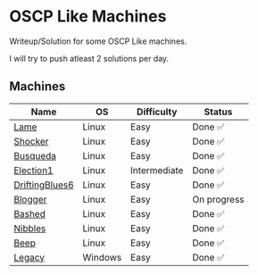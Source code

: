 # OSCP Like Machines
Writeup/Solution for some OSCP Like machines.

I will try to push atleast 2 solutions per day.

## Machines

| Name | OS | Difficulty | Status |
|------|----|------------|----|
| [Lame](Lame.md)| Linux | Easy | Done ✅ |
| [Shocker](Shocker.md)| Linux | Easy | Done ✅ |
| [Busqueda](Busqueda.md)| Linux | Easy | Done ✅ |
| [Election1](Election1.md)| Linux | Intermediate | Done ✅ |
| [DriftingBlues6](DriftingBlues6.md)| Linux | Easy | Done ✅ |
| [Blogger](Blogger.md)| Linux | Easy | On progress|
| [Bashed](Bashed.md)| Linux | Easy | Done ✅ |
| [Nibbles](Nibbles.md)| Linux | Easy | Done ✅ |
| [Beep](Beep.md)| Linux | Easy | Done ✅ |
| [Legacy](Legacy.md)| Windows | Easy | Done ✅ |